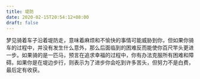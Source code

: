 ```yaml
---
title: 堤防
date: 2020-02-15T20:54:12+08:00
draft: false
---
```


梦见骑着车子沿着堤防走，意味着麻烦和不愉快的事情可能威胁到你，但如果你骑车的过程中，并没有发生什么意外，那么后面临到的困难反而能使你百尺竿头更进一步。如果骑的是一匹马，预言在追求幸福的过程中，你有办法克服所有困难和障碍。如果你是在堤边步行，则表示为了进步你会吃到许多苦头，但努力不是白费，最后定有收获。